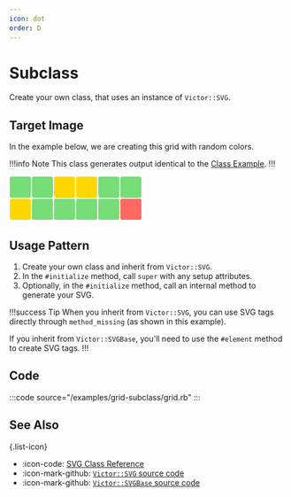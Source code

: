 ```yaml
---
icon: dot
order: D
---
```


# Subclass

Create your own class, that uses an instance of `Victor::SVG`.

## Target Image

In the example below, we are creating this grid with random colors.

!!!info Note
This class generates output identical to the
[Class Example](/usage-patterns/class).
!!!

![](/examples/grid-subclass/grid.svg)

## Usage Pattern

1. Create your own class and inherit from `Victor::SVG`.
2. In the `#initialize` method, call `super` with any setup attributes.
3. Optionally, in the `#initialize` method, call an internal method to generate
   your SVG.

!!!success Tip
When you inherit from `Victor::SVG`, you can use SVG tags directly through
`method_missing` (as shown in this example).

If you inherit from `Victor::SVGBase`, you'll need to use the `#element` method
to create SVG tags.
!!!

## Code

:::code source="/examples/grid-subclass/grid.rb" :::

## See Also

{.list-icon}
- :icon-code: [SVG Class Reference](/class-reference/svg)
- :icon-mark-github: [`Victor::SVG` source code](https://github.com/DannyBen/victor/blob/master/lib/victor/svg.rb)
- :icon-mark-github: [`Victor::SVGBase` source code](https://github.com/DannyBen/victor/blob/master/lib/victor/svg_base.rb)
